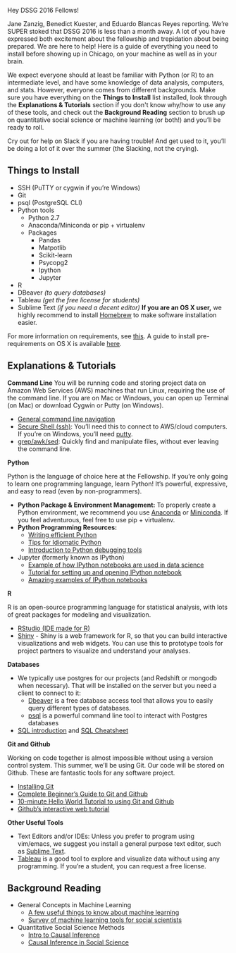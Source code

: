 Hey DSSG 2016 Fellows!

Jane Zanzig, Benedict Kuester, and Eduardo Blancas Reyes reporting. We’re SUPER stoked that DSSG 2016 is less than a month away. A lot of you have expressed both excitement about the fellowship and trepidation about being prepared. We are here to help! Here is a guide of everything you need to install before showing up in Chicago, on your machine as well as in your brain. 

We expect everyone should at least be familiar with Python (or R) to an intermediate level, and have some knowledge of data analysis, computers, and stats. However, everyone comes from different backgrounds. Make sure you have everything on the **Things to Install** list installed, look through the **Explanations & Tutorials** section if you don't know why/how to use any of these tools, and check out the **Background Reading** section to brush up on quantitative social science or machine learning (or both!) and you’ll be ready to roll.

Cry out for help on Slack if you are having trouble! And get used to it, you’ll be doing a lot of it over the summer (the Slacking, not the crying).

Things to Install
-------------

- SSH (PuTTY or cygwin if you’re Windows)
- Git
- psql (PostgreSQL CLI)
- Python tools
  - Python 2.7
  - Anaconda/Miniconda or pip + virtualenv
  - Packages
    - Pandas
    - Matpotlib
    - Scikit-learn
    - Psycopg2
    - Ipython
    - Jupyter
- R
- DBeaver *(to query databases)*
- Tableau *(get the free license for students)*
- Sublime Text *(if you need a decent editor)*
**If you are an OS X user,** we highly recommend to install [Homebrew][1] to make software installation easier.

For more information on requirements, see [this][2]. A guide to install pre-requirements on OS X is available [here][3].

[1]: https://github.com/dssg/hitchhikers-guide/blob/master/curriculum/prerequisites/osx.md#step-1-install-homebrew
[2]: https://github.com/dssg/hitchhikers-guide/tree/master/curriculum/prerequisites/
[3]: https://github.com/dssg/hitchhikers-guide/blob/master/curriculum/prerequisites/osx.md

Explanations & Tutorials
-------------

**Command Line**
You will be running code and storing project data on Amazon Web Services (AWS) machines that run Linux, requiring the use of the command line. If you are on Mac or Windows, you can open up Terminal (on Mac) or download Cygwin or Putty (on Windows).
- [General command line navigation][4]
- [Secure Shell (ssh)][5]: You’ll need this to connect to AWS/cloud computers. If you’re on Windows, you’ll need [putty][6].
- [grep/awk/sed][7]: Quickly find and manipulate files, without ever leaving the command line. 

[4]: http://linuxcommand.org/
[5]: http://code.tutsplus.com/tutorials/ssh-what-and-how--net-25138
[6]: http://putty.org/
[7]: http://www-users.york.ac.uk/~mijp1/teaching/2nd_year_Comp_Lab/guides/grep_awk_sed.pdf

**Python**

Python is the language of choice here at the Fellowship. If you’re only going to learn one programming language, learn Python! It’s powerful, expressive, and easy to read (even by non-programmers).
- **Python Package & Environment Management:** To properly create a Python environment, we recommend you use [Anaconda][8] or [Miniconda][9]. If you feel adventurous, feel free to use pip + virtualenv.
- **Python Programming Resources:**
  - [Writing efficient Python][10]
  - [Tips for Idiomatic Python][11]
  - [Introduction to Python debugging tools][12]
- Jupyter (formerly known as IPython)
  - [Example of how IPython notebooks are used in data science][13] 
  - [Tutorial for setting up and opening IPython notebook][14]
  - [Amazing examples of IPython notebooks][15]

[8]: https://www.continuum.io/downloads
[9]: http://conda.pydata.org/miniconda.html
[10]: https://www.memonic.com/user/pneff/folder/python/id/1bufp
[11]: http://python.net/~goodger/projects/pycon/2007/idiomatic/handout.html
[12]: https://blog.safaribooksonline.com/2014/11/18/intro-python-debugger/
[13]: http://nbviewer.ipython.org/github/jvns/talks/blob/master/pydatanyc2013/PyData%20NYC%202013%20tutorial.ipynb
[14]: http://opentechschool.github.io/python-data-intro/core/notebook.html
[15]: https://github.com/jupyter/jupyter/wiki/A-gallery-of-interesting-Jupyter-and-IPython-Notebooks


**R** 

R is an open-source programming language for statistical analysis, with lots of great packages for modeling and visualization. 
- [RStudio (IDE made for R)][16]
- [Shiny][17] - Shiny is a web framework for R, so that you can build interactive visualizations and web widgets. You can use this to prototype tools for project partners to visualize and understand your analyses.

[16]: http://www.rstudio.com/products/rstudio/
[17]: http://www.shinyapps.io/

**Databases**

- We typically use postgres for our projects (and Redshift or mongodb when necessary). That will be installed on the server but you need a client to connect to it:
   - [Dbeaver][18] is a free database access tool that allows you to easily query different types of databases.
   - [psql][19] is a powerful command line tool to interact with Postgres databases
- [SQL introduction][20] and [SQL Cheatsheet][21]

[18]: http://dbeaver.jkiss.org/
[19]: http://postgresguide.com/utilities/psql.html
[20]: http://joshualande.com/
[21]: https://gist.github.com/hofmannsven/9164408

**Git and Github**

Working on code together is almost impossible without using a version control system. This summer, we’ll be using Git. Our code will be stored on Github. These are fantastic tools for any software project.
- [Installing Git][22]
- [Complete Beginner’s Guide to Git and Github][23]
- [10-minute Hello World Tutorial to using Git and Github][24]
- [Github’s interactive web tutorial][25]

[22]: http://git-scm.com/book/en/v2/Getting-Started-Installing-Git
[23]: http://readwrite.com/2013/09/30/understanding-github-a-journey-for-beginners-part-1
[24]: https://guides.github.com/activities/hello-world/
[25]: https://try.github.io/levels/1/challenges/1

**Other Useful Tools**

- Text Editors and/or IDEs: Unless you prefer to program using vim/emacs, we suggest you install a general purpose text editor, such as [Sublime Text][26].
- [Tableau][27] is a good tool to explore and visualize data without using any programming. If you’re a student, you can request a free license. 

[26]: http://www.sublimetext.com/
[27]: http://www.tableau.com/products/desktop

Background Reading
-------------
- General Concepts in Machine Learning
  - [A few useful things to know about machine learning][28]
  - [Survey of machine learning tools for social scientists][29]
- Quantitative Social Science Methods
  - [Intro to Causal Inference][30]
  - [Causal Inference in Social Science][31]
  
[28]: http://homes.cs.washington.edu/~pedrod/papers/cacm12.pdf
[29]: http://people.ischool.berkeley.edu/~hal/Papers/2013/ml.pdf
[30]: http://dholakia.web.rice.edu/CausalInference.pdf
[31]: http://people.ischool.berkeley.edu/~hal/Papers/2015/cause03.pdf
